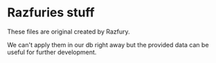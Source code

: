 # Razfuries stuff

These files are original created by Razfury.

We can't apply them in our db right away but the provided data can be useful for further development.


